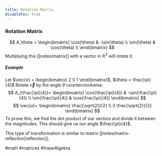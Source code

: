 ```yaml
---
title: Rotation Matrix
disableToc: true
---
```


### Rotation Matrix
$$
A_\theta = 
\begin{bmatrix}
	\cos(\theta) & -\sin(\theta) \\
	\sin(\theta) & \cos(\theta) \\
\end{bmatrix}
$$
Multiplying this [[notes/matrix]] with a vector in $\mathbb{R}^2$ will rotate it.

##### Example
Let $\vec{v} = \begin{bmatrix} 2 \\ 1 \end{bmatrix}$, $\theta = \frac{\pi}{4}$
Rotate $\vec{v}$ by the angle $\theta$ counterclockwise.
$$
A_{\frac{\pi}{4}}=
\begin{bmatrix}
	\cos(\frac{\pi}{4}) & -\sin(\frac{\pi}{4}) \\
	\sin(\frac{\pi}{4}) & \cos(\frac{\pi}{4})
\end{bmatrix}
$$
$$
\vec{u}=
\begin{bmatrix}
	\frac{\sqrt{2}}{2} \\
	3 \frac{\sqrt{2}}{2}
\end{bmatrix}
$$
To prove this, we find the dot product of our vectors and divide it between the magnitudes. This should give us our angle $\frac{\pi}{4}$.

This type of transformation is similar to matrix [[notes/matrix-reflection|reflection]].

#math #matrices #linearAlgebra 
